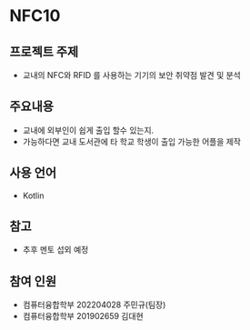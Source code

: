 # NFC10
 
## 프로젝트 주제
  - 교내의 NFC와 RFID 를 사용하는 기기의 보안 취약점 발견 및 분석
    
## 주요내용
  - 교내에 외부인이 쉽게 출입 할수 있는지.
  - 가능하다면 교내 도서관에 타 학교 학생이 출입 가능한 어플을 제작
    
## 사용 언어
  - Kotlin
    
## 참고
  - 추후 멘토 섭외 예정
## 참여 인원
* 컴퓨터융합학부 202204028 주민규(팀장)
* 컴퓨터융합학부 201902659 김대현
